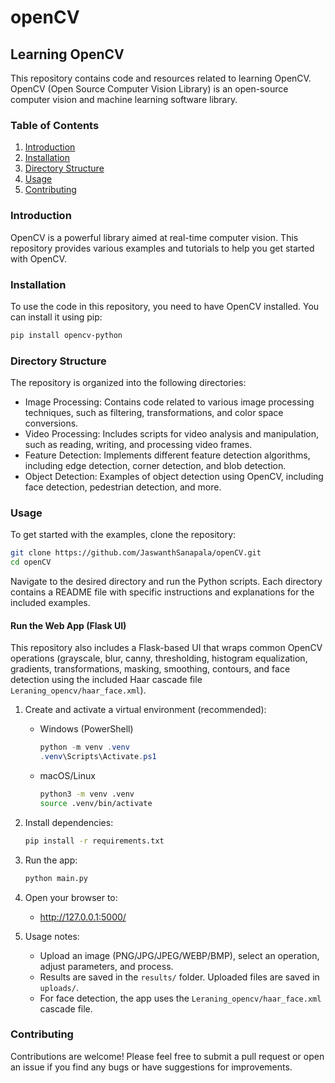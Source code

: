 # openCV

## Learning OpenCV

This repository contains code and resources related to learning OpenCV. OpenCV (Open Source Computer Vision Library) is an open-source computer vision and machine learning software library.

### Table of Contents
1. [Introduction](#introduction)
2. [Installation](#installation)
3. [Directory Structure](#directory-structure)
4. [Usage](#usage)
5. [Contributing](#contributing)

### Introduction
OpenCV is a powerful library aimed at real-time computer vision. This repository provides various examples and tutorials to help you get started with OpenCV.

### Installation
To use the code in this repository, you need to have OpenCV installed. You can install it using pip:

```bash
pip install opencv-python
```

### Directory Structure
The repository is organized into the following directories:

* Image Processing: Contains code related to various image processing techniques, such as filtering, transformations, and color space conversions.
* Video Processing: Includes scripts for video analysis and manipulation, such as reading, writing, and processing video frames.
* Feature Detection: Implements different feature detection algorithms, including edge detection, corner detection, and blob detection.
* Object Detection: Examples of object detection using OpenCV, including face detection, pedestrian detection, and more.

### Usage
To get started with the examples, clone the repository:

```bash
git clone https://github.com/JaswanthSanapala/openCV.git
cd openCV
```
Navigate to the desired directory and run the Python scripts. Each directory contains a README file with specific instructions and explanations for the included examples.

#### Run the Web App (Flask UI)
This repository also includes a Flask-based UI that wraps common OpenCV operations (grayscale, blur, canny, thresholding, histogram equalization, gradients, transformations, masking, smoothing, contours, and face detection using the included Haar cascade file `Leraning_opencv/haar_face.xml`).

1. Create and activate a virtual environment (recommended):
   - Windows (PowerShell)
     ```powershell
     python -m venv .venv
     .venv\Scripts\Activate.ps1
     ```
   - macOS/Linux
     ```bash
     python3 -m venv .venv
     source .venv/bin/activate
     ```

2. Install dependencies:
   ```bash
   pip install -r requirements.txt
   ```

3. Run the app:
   ```bash
   python main.py
   ```

4. Open your browser to:
   - http://127.0.0.1:5000/

5. Usage notes:
   - Upload an image (PNG/JPG/JPEG/WEBP/BMP), select an operation, adjust parameters, and process.
   - Results are saved in the `results/` folder. Uploaded files are saved in `uploads/`.
   - For face detection, the app uses the `Leraning_opencv/haar_face.xml` cascade file.

### Contributing
Contributions are welcome! Please feel free to submit a pull request or open an issue if you find any bugs or have suggestions for improvements.
